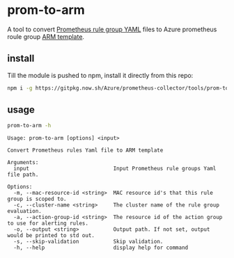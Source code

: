 # prom-to-arm
A tool to convert [Prometheus rule group YAML](https://prometheus.io/docs/prometheus/latest/configuration/recording_rules/#configuring-rules) files to
Azure prometheus roule group [ARM template](https://learn.microsoft.com/en-us/azure/azure-resource-manager/templates/overview).

## install
Till the module is pushed to npm, install it directly from this repo:
```bash
npm i -g https://gitpkg.now.sh/Azure/prometheus-collector/tools/prom-to-arm
```

## usage
```bash
prom-to-arm -h
```
```
Usage: prom-to-arm [options] <input>

Convert Prometheus rules Yaml file to ARM template

Arguments:
  input                           Input Prometheus rule groups Yaml file path.

Options:
  -m, --mac-resource-id <string>  MAC resource id's that this rule group is scoped to.
  -c, --cluster-name <string>     The cluster name of the rule group evaluation.
  -a, --action-group-id <string>  The resource id of the action group to use for alerting rules.
  -o, --output <string>           Output path. If not set, output would be printed to std out.
  -s, --skip-validation           Skip validation.
  -h, --help                      display help for command
```
